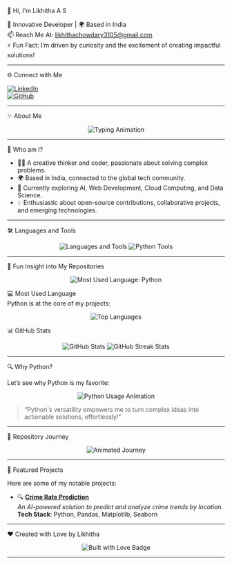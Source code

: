 👋 Hi, I'm Likhitha A S

🎯 Innovative Developer | 🌍 Based in India  
📫 Reach Me At: [likhithachowdary3105@gmail.com](mailto:likhithachowdary3105@gmail.com)  
⚡ Fun Fact: I’m driven by curiosity and the excitement of creating impactful solutions!  

---

 🌐 Connect with Me

[![LinkedIn](https://img.shields.io/badge/LinkedIn-Connect-blue?style=flat-square&logo=linkedin)](https://www.linkedin.com/in/likhitha-a-s-375081262/)  
[![GitHub](https://img.shields.io/badge/GitHub-Visit-lightgrey?style=flat-square&logo=github)](https://github.com/Likhitha310)  

---

 ✨ About Me

<div align="center">
  <img src="https://readme-typing-svg.herokuapp.com?font=Fira+Code&size=25&duration=4000&pause=1000&color=6A5ACD&width=500&lines=Hi+there%2C+I'm+Likhitha+A+S!+👋;Innovative+Developer+from+India!;Exploring+AI%2C+ML%2C+and+Web+Tech!;Let's+collaborate+to+innovate!" alt="Typing Animation" />
</div>

---

 🌟 Who am I?

- 🧑‍💻 A creative thinker and coder, passionate about solving complex problems.  
- 🌍 Based in India, connected to the global tech community.  
- 🔭 Currently exploring AI, Web Development, Cloud Computing, and Data Science.  
- 💡 Enthusiastic about open-source contributions, collaborative projects, and emerging technologies.

---

 🛠️ Languages and Tools

<div align="center">
  <img src="https://skillicons.dev/icons?i=python,java,js,nodejs,react,html,css,mysql,linux,git,github,vscode" alt="Languages and Tools" />
  <img src="https://skillicons.dev/icons?i=jupyter,tensorflow,pandas,numpy,matplotlib,seaborn,tableau" alt="Python Tools" />
</div>

---

 🧠 Fun Insight into My Repositories

<div align="center">
  <img src="https://readme-typing-svg.herokuapp.com?font=Fira+Code&size=24&pause=2000&color=F75C7E&width=500&lines=💻+Most+Used+Language:+Python;✨+Python+is+my+go-to+for+ML+%26+Web+Apps" alt="Most Used Language: Python" />
</div>

 💻 Most Used Language  
Python is at the core of my projects:  
<div align="center">
  <img src="https://github-readme-stats.vercel.app/api/top-langs/?username=Likhitha310&layout=compact&theme=radical" alt="Top Languages" />
</div>

 📊 GitHub Stats
<div align="center">
  <img src="https://github-readme-stats.vercel.app/api?username=Likhitha310&show_icons=true&theme=radical" alt="GitHub Stats" />
  <img src="https://github-readme-streak-stats.herokuapp.com/?user=Likhitha310&theme=radical" alt="GitHub Streak Stats" />
</div>

---

 🔍 Why Python?

Let’s see why Python is my favorite:  
<div align="center">
  <img src="https://github-readme-streak-stats.herokuapp.com?user=Likhitha310&theme=radical" alt="Python Usage Animation" />
</div>

> “Python's versatility empowers me to turn complex ideas into actionable solutions, effortlessly!”

---

 🎥 Repository Journey

<div align="center">
  <img src="https://readme-typing-svg.herokuapp.com?font=Fira+Code&size=18&duration=4000&pause=1000&color=8A2BE2&width=600&lines=From+Prototypes+to+Production...;AI-powered+Apps+%26+Dashboards...;Python+does+it+all!" alt="Animated Journey" />
</div>

---

 🌟 Featured Projects

Here are some of my notable projects:

- 🔍 **[Crime Rate Prediction](https://github.com/Likhitha310/Crime-Detection)**  
  _An AI-powered solution to predict and analyze crime trends by location._  
  **Tech Stack**: Python, Pandas, Matplotlib, Seaborn  

---

 ❤️ Created with Love by Likhitha

<div align="center">
  <img src="https://forthebadge.com/images/badges/built-with-love.svg" alt="Built with Love Badge" />
</div>

--- 

